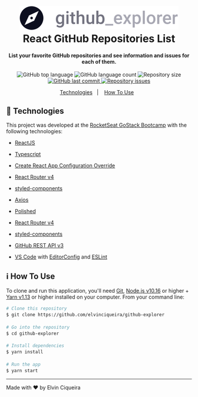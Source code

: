 <h1 align="center">
    <img alt="Github Explorer" src="./.github/logo.svg" />
    <br>
    React GitHub Repositories List
</h1>

<h4 align="center">
  List your favorite GitHub repositories and see information and issues for each of them.
</h4>
<p align="center">
  <img alt="GitHub top language" src="https://img.shields.io/github/languages/top/elvinciqueira/github-explorer.svg">

  <img alt="GitHub language count" src="https://img.shields.io/github/languages/count/elvinciqueira/github-explorer.svg">


  <img alt="Repository size" src="https://img.shields.io/github/repo-size/elvinciqueira/github-explorer.svg">
  <a href="https://github.com/elvinciqueira/github-explorer/commits/master">
    <img alt="GitHub last commit" src="https://img.shields.io/github/last-commit/elvinciqueira/github-explorer.svg">
  </a>

  <a href="https://github.com/elvinciqueira/github-explorer/issues">
    <img alt="Repository issues" src="https://img.shields.io/github/issues/elvinciqueira/github-explorer.svg">
  </a>
</p>

<p align="center">
  <a href="#rocket-technologies">Technologies</a>&nbsp;&nbsp;&nbsp;|&nbsp;&nbsp;&nbsp;
  <a href="#information_source-how-to-use">How To Use</a>&nbsp;&nbsp;&nbsp;
</p>
</p>

## :rocket: Technologies

This project was developed at the [RocketSeat GoStack Bootcamp](https://rocketseat.com.br/bootcamp) with the following technologies:

-  [ReactJS](https://reactjs.org/)
-  [Typescript](https://www.typescriptlang.org/)
-  [Create React App Configuration Override](https://github.com/sharegate/craco)

-  [React Router v4](https://github.com/ReactTraining/react-router)
-  [styled-components](https://www.styled-components.com/)
-  [Axios](https://github.com/axios/axios)

-  [Polished](https://polished.js.org/)
-  [React Router v4](https://github.com/ReactTraining/react-router)
-  [styled-components](https://www.styled-components.com/)
-  [GitHub REST API v3](https://developer.github.com/v3/)
-  [VS Code][vc] with [EditorConfig][vceditconfig] and [ESLint][vceslint]

## :information_source: How To Use

To clone and run this application, you'll need [Git](https://git-scm.com), [Node.js v10.16][nodejs] or higher + [Yarn v1.13][yarn] or higher installed on your computer. From your command line:

```bash
# Clone this repository
$ git clone https://github.com/elvinciqueira/github-explorer

# Go into the repository
$ cd github-explorer

# Install dependencies
$ yarn install

# Run the app
$ yarn start
```


---

Made with ♥ by Elvin Ciqueira

[nodejs]: https://nodejs.org/
[yarn]: https://yarnpkg.com/
[vc]: https://code.visualstudio.com/
[vceditconfig]: https://marketplace.visualstudio.com/items?itemName=EditorConfig.EditorConfig
[vceslint]: https://marketplace.visualstudio.com/items?itemName=dbaeumer.vscode-eslint
